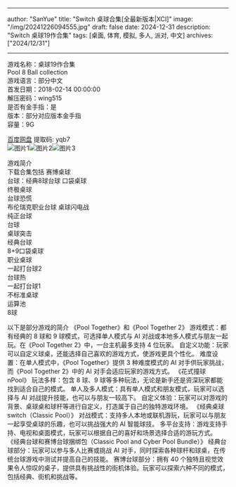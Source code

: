
---
author: "SanYue"
title: "Switch 桌球合集[全最新版本|XCI]"
image: "/img/20241226094555.jpg"
draft: false
date: 2024-12-31
description: "Switch 桌球19作合集"
tags: [桌面, 体育, 模拟, 多人, 派对, 中文]
archives: ["2024/12/31"]

---

游戏名称：桌球19作合集   
Pool 8 Ball collection    
游戏语言：部分中文  
首发日期：2018-02-14 00:00:00  
解压密码：wing515  
是否有金手指：是  
版本：部分对应版本金手指   
容量：9G

[百度网盘](https://pan.baidu.com/s/1t61xXwHxgsgPUxmB5WavaQ) 提取码: yqb7  
![图片1](/img/20241231110143.png)![图片2](/img/20241231103013.png)![图片3](/img/b4a09c.jpg)  

游戏简介  
下载合集包括
赛博桌球            
台球：经典8球台球
口袋桌球         
终极桌球         
台球恐慌         
布伦瑞克职业台球 
桌球闪电战       
纯正台球         
台球             
桌球突击         
经典台球         
8+9口袋桌球      
职业桌球         
一起打台球2      
台球热           
一起打台球1      
不标准桌球       
运算池   
8球
        
以下是部分游戏的简介
《Pool Together》和《Pool Together 2》
游戏模式：都有经典的 8 球和 9 球模式，可选择单人模式与 AI 对战或本地多人模式与朋友一起玩。在《Pool Together 2》中，一台主机最多支持 4 位玩家。
自定义功能：玩家可以自定义球桌，还能选择自己喜欢的游戏方式，使游戏更具个性化。
难度设置：在单人模式中，《Pool Together》提供 3 种难度模式的 AI 对手供玩家挑战，而《Pool Together 2》中的 AI 对手会适应玩家的游戏方式。
《花式撞球 nPool》
玩法多样：包含 8 球、9 球等多种玩法，无论是新手还是资深玩家都能找到适合自己的模式。
单人及多人模式：具有单人模式和朋友模式，玩家可以选择与 AI 对战提升技能，也可以与朋友一较高下。
自定义体验：玩家可以对游戏的背景、桌球桌和球杆等进行自定义，打造属于自己的独特游戏环境。
《经典桌球 switch（Classic Pool）》
对战模式：支持多人本地或联机游玩，玩家可以与朋友一起享受桌球的乐趣，也可以挑战强大的 AI 智能球技。
多平台支持：游戏支持手持、电视和桌面模式，玩家可以根据自己的喜好和场景选择合适的游玩方式。
《经典台球和赛博台球捆绑包（Classic Pool and Cyber Pool Bundle）》
经典台球部分：玩家可以参与多人比赛或挑战 AI 对手，同时探索各种球杆和球桌，在传统台球游戏中测试并提高自己的技能。
赛博台球部分：拥有 40 个独特且视觉效果令人惊叹的桌子，提供具有挑战性的街机体验。玩家可以探索六种不同的模式，包括经典、街机和挑战等。
